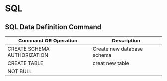 # SQL







## SQL Data Definition Command

|Command OR Operation       |Description                |
|---------------------------|---------------------------|
|CREATE SCHEMA AUTHORIZATION|Create new database schema |
|CREATE TABLE               |creat new table            |
|NOT BULL                   ||

















